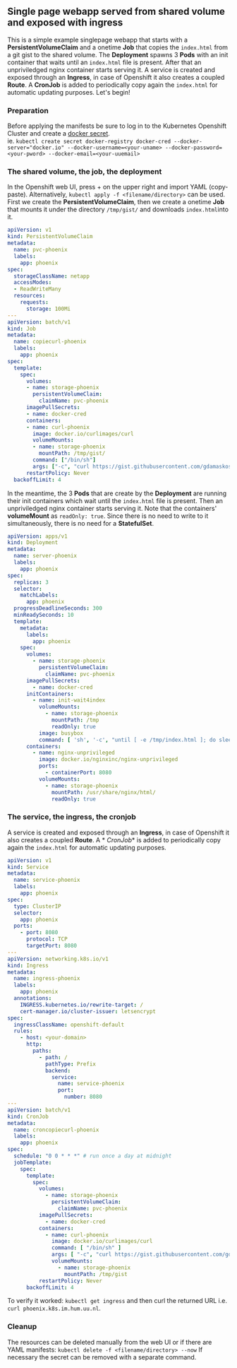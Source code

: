 ## Single page webapp served from shared volume and exposed with ingress

This is a simple example singlepage webapp that starts with a **PersistentVolumeClaim** and a onetime **Job** that
copies the `index.html` from a git gist to the shared volume. The **Deployment** spawns 3 **Pods** with an init
container that waits until an `index.html` file is present.
After that an unpriviledged nginx container starts serving it. A service is created and exposed through an **Ingress**,
in case of Openshift it also creates a coupled **Route**. A **CronJob** is added to periodically copy again the
`index.html` for automatic updating purposes.
Let's begin!

### Preparation

Before applying the manifests be sure to log in to the Kubernetes Openshift Cluster and create
a <a href="https://kubernetes.io/docs/tasks/configure-pod-container/pull-image-private-registry/" target="_blank">docker secret</a>.  
ie.
`kubectl create secret docker-registry docker-cred --docker-server="docker.io" --docker-username=<your-uname> --docker-password=<your-pword> --docker-email=<your-uuemail>`

### The shared volume, the job, the deployment

In the Openshift web UI, press + on the upper right and import YAML (copy-paste). Alternatively,
`kubectl apply -f <filename/directory>` can be used.
First we create the **PersistentVolumeClaim**, then we create a onetime **Job** that mounts it under the directory
`/tmp/gist/` and downloads `index.html`into it.

```yaml
apiVersion: v1
kind: PersistentVolumeClaim
metadata:
  name: pvc-phoenix
  labels:
    app: phoenix
spec:
  storageClassName: netapp
  accessModes:
  - ReadWriteMany
  resources:
    requests:
      storage: 100Mi
---
apiVersion: batch/v1
kind: Job
metadata:
  name: copiecurl-phoenix
  labels:
    app: phoenix
spec:
  template:
    spec:
      volumes:
      - name: storage-phoenix
        persistentVolumeClaim:
          claimName: pvc-phoenix
      imagePullSecrets:
      - name: docker-cred
      containers:
      - name: curl-phoenix
        image: docker.io/curlimages/curl
        volumeMounts:
        - name: storage-phoenix
          mountPath: /tmp/gist/
        command: ["/bin/sh"]
        args: ["-c", "curl https://gist.githubusercontent.com/gdamaskos/f1a8ee5cffa83f51fed45680c310c9ad/raw/index.html -o /tmp/gist/index.html;"]
      restartPolicy: Never
  backoffLimit: 4
```

In the meantime, the 3 **Pods** that are create by the **Deployment** are running their init containers which wait until
the `index.html` file is present. Then an unpriviledged nginx container starts serving it.
Note that the containers' **volumeMount** as `readOnly: true`. Since there is no need to write to it simultaneously,
there is no need for a **StatefulSet**.

```yaml
apiVersion: apps/v1
kind: Deployment
metadata:
  name: server-phoenix
  labels:
    app: phoenix
spec:
  replicas: 3
  selector:
    matchLabels:
      app: phoenix
  progressDeadlineSeconds: 300
  minReadySeconds: 10
  template:
    metadata:
      labels:
        app: phoenix
    spec:
      volumes:
        - name: storage-phoenix
          persistentVolumeClaim:
            claimName: pvc-phoenix
      imagePullSecrets:
        - name: docker-cred
      initContainers:
        - name: init-wait4index
          volumeMounts:
            - name: storage-phoenix
              mountPath: /tmp
              readOnly: true
          image: busybox
          command: [ 'sh', '-c', "until [ -e /tmp/index.html ]; do sleep 1; done; echo index.html exists" ]
      containers:
        - name: nginx-unprivileged
          image: docker.io/nginxinc/nginx-unprivileged
          ports:
            - containerPort: 8080
          volumeMounts:
            - name: storage-phoenix
              mountPath: /usr/share/nginx/html/
              readOnly: true
```

### The service, the ingress, the cronjob

A service is created and exposed through an **Ingress**, in case of Openshift it also creates a coupled **Route**. A *
*CronJob** is added to periodically copy again the `index.html` for automatic updating purposes.

```yaml
apiVersion: v1
kind: Service
metadata:
  name: service-phoenix
  labels:
    app: phoenix
spec:
  type: ClusterIP
  selector:
    app: phoenix
  ports:
    - port: 8080
      protocol: TCP
      targetPort: 8080
---
apiVersion: networking.k8s.io/v1
kind: Ingress
metadata:
  name: ingress-phoenix
  labels:
    app: phoenix
  annotations:
    INGRESS.kubernetes.io/rewrite-target: /
    cert-manager.io/cluster-issuer: letsencrypt
spec:
  ingressClassName: openshift-default
  rules:
    - host: <your-domain>
      http:
        paths:
          - path: /
            pathType: Prefix
            backend:
              service:
                name: service-phoenix
                port:
                  number: 8080
---
apiVersion: batch/v1
kind: CronJob
metadata:
  name: croncopiecurl-phoenix
  labels:
    app: phoenix
spec:
  schedule: "0 0 * * *" # run once a day at midnight
  jobTemplate:
    spec:
      template:
        spec:
          volumes:
            - name: storage-phoenix
              persistentVolumeClaim:
                claimName: pvc-phoenix
          imagePullSecrets:
            - name: docker-cred
          containers:
            - name: curl-phoenix
              image: docker.io/curlimages/curl
              command: [ "/bin/sh" ]
              args: [ "-c", "curl https://gist.githubusercontent.com/gdamaskos/f1a8ee5cffa83f51fed45680c310c9ad/raw/index.html -o /tmp/gist/index.html;" ]
              volumeMounts:
                - name: storage-phoenix
                  mountPath: /tmp/gist
          restartPolicy: Never
      backoffLimit: 4
```
To verify it worked: `kubectl get ingress` and then curl the returned URL i.e. `curl phoenix.k8s.im.hum.uu.nl`.

### Cleanup

The resources can be deleted manually from the web UI or if there are YAML manifests:
`kubectl delete -f <filename/directory> --now`
If necessary the secret can be removed with a separate command.
